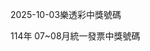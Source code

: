 
2025-10-03樂透彩中獎號碼

                                
114年 07~08月統一發票中獎號碼
                             